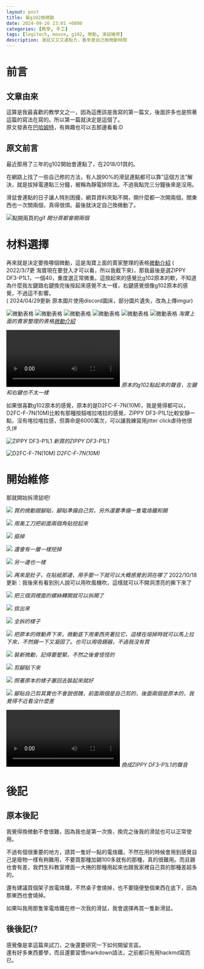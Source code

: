 ```yaml
---
layout: post
title: 幫g102換微動
date: 2024-09-26 23:01 +0800
categories: [教學, 手工]
tags: [logitech, mouse, g102, 微動, 滑鼠維修]
description: 滑鼠又又又連點ㄌ，看來是自己換微動時間
---
```


# 前言

## 文章由來  
這算是我最喜歡的教學文之一，因為這應該是我寫的第一篇文，後面許多也是照著這篇的寫法在寫的。所以第一篇就決定是這個了。  
原文發表在[巴哈姆特](https://home.gamer.com.tw/artwork.php?sn=5170130)，有興趣也可以去那邊看看:D

## 原文前言
最近那用了三年的g102開始會連點了，在2018/01買的。

在網路上找了一些自己修的方法，有人說90%的滑鼠連點都可以靠"這個方法"解決，就是拔掉電連點三分鐘，被稱為靜電排除法。不過我點完三分鐘後來是沒用。

滑鼠會連點的日子讓人特別困擾，網頁資料夾點不開，開什麼都一次開兩個，關東西也一次關兩個，真得很煩。最後就決定自己換微動了。  

![點開兩頁的gif](https://i.imgur.com/8S8WnIT.gif)
_開分頁都會開兩個_

# 材料選擇
再來就是決定要換哪個微動，這是淘寶上面的賣家整理的表格[微動介紹](https://item.taobao.com/item.htm?spm=a1z09.5.0.0.qVm547&id=38702279306&_u=638r2hi8a75) ( 2022/3/7更 淘寶現在要登入才可以看，所以我截下來)，那我最後是選ZIPPY DF3-P1L1，一個40，重度選正常微重。這按起來的感覺比g102原本的軟，不知道為什麼我左鍵跟右鍵換完後按起來感覺不太一樣，右鍵感覺很像g102原本的感覺，不過這不影響。  
( 2024/04/29更新 原本圖片使用discord圖床，部分圖片遺失，改為上傳imgur)  

![微動表格](https://i.imgur.com/4bPKJL0.png)
![微動表格](https://i.imgur.com/OX9dsfa.png)
![微動表格](https://i.imgur.com/R8bFo3z.png)
![微動表格](https://i.imgur.com/RdA4LuJ.png)
![微動表格](https://i.imgur.com/dZ8BKVZ.png)
![微動表格](https://i.imgur.com/dZ8BKVZ.png)
_淘寶上面的賣家整理的表格[微動介紹](https://item.taobao.com/item.htm?spm=a1z09.5.0.0.qVm547&id=38702279306&_u=638r2hi8a75)_  

![](https://i.imgur.com/iNuNUpT.mp4)
_原本的g102點起來的聲音，左鍵和右鍵也不太一樣_  

如果很喜歡g102原本的感覺，原本的是D2FC-F-7N(10M)，我是覺得都可以，D2FC-F-7N(10M)比較有那種按鈕喀拉喀拉的感覺，ZIPPY DF3-P1L1比較安靜一點，沒有喀拉喀拉感，但壽命是6000萬次，可以讓我練習用jitter click虐待他很久(#

![ZIPPY DF3-P1L1](https://i.imgur.com/djz5xG0.jpg)
_新買的ZIPPY DF3-P1L1_

![D2FC-F-7N(10M)](https://i.imgur.com/wn3zKPf.jpg)
_D2FC-F-7N(10M)_  

# 開始維修
那就開始拆滑鼠吧!

![](https://i.imgur.com/izdezFH.jpeg)
_買的微動跟腳貼，腳貼準備自己剪，另外還要準備一隻電烙鐵和錫_

![](https://i.imgur.com/t1wHh09.jpg)
_用美工刀把前面兩個角貼挖起來_

![](https://i.imgur.com/QVTaSHA.jpg)
_摳掉_

![](https://i.imgur.com/DOpAZ1M.jpg)
_還會有一層一樣挖掉_

![](https://i.imgur.com/GvsoLmd.jpg)
_另一邊也一樣_

![](https://i.imgur.com/34Ys6Q9.jpg)
_再來是肚子，在貼紙那邊，用手壓一下就可以大概感覺到洞在哪了_
2022/10/18更新：我後來有看到別人說可以用吹風機吹，這樣就可以不開洞漂亮的撕下來了

![](https://i.imgur.com/uW0HjMu.jpg)
_把三個洞裡面的螺絲轉開就可以拆開了_

![](https://i.imgur.com/q8wuAk8.jpg)
_拔出來_

![](https://i.imgur.com/ObVlHCo.jpg)
_全拆的樣子_

![](https://i.imgur.com/675izjl.jpg)
_把原本的微動弄下來，微動底下用東西夾著拉它，這樣在熔掉時就可以馬上拉下來，不然錫一下又凝固了。也可以用吸錫器，不過我沒有買_

![](https://i.imgur.com/8YkE6se.jpg)
_裝新微動，記得要壓緊，不然之後會怪怪的_

![](https://i.imgur.com/L7Zgqoe.jpg)
_剪腳貼下來_

![](https://i.imgur.com/3deCrZw.jpg)
_照著原本的樣子塞回去裝起來就好_

![](https://i.imgur.com/1Lg49yP.jpg)
_腳貼自己剪其實也不會說很醜，前面兩個是自己剪的，後面兩個是原本的，我覺得不近看沒什麼差_

![](https://i.imgur.com/r68UdMF.mp4)
_換成ZIPPY DF3-P1L1的聲音_

# 後記

## 原本後記
我覺得換微動不會很難，因為我也是第一次換，換完之後我的滑鼠也可以正常使用。  

不過有個很重要的地方，請買一隻好一點的電烙鐵，不然在用的時候會用到感覺自己是廢物一樣有夠難用，不要買那種加錫100多就有的那種，真的很難用。而且錫也會有差，我們生科教室裡面一大捲的那種用起來也跟我家裡自己買的那種差超多的。  

還有建議買個架子放電烙鐵，不然桌子會燒掉，也不要隨便墊個東西在底下，因為那東西也會燒掉。  

如果叫我用那隻笨電烙鐵在修一次我的滑鼠，我會選擇再買一隻新滑鼠。  

## 後後記(?
感覺像是拿這篇來試刀，之後還要研究一下如何開留言區。  
還有好多東西要學，而且還要習慣markdown語法，之前都只有用hackmd寫而已。